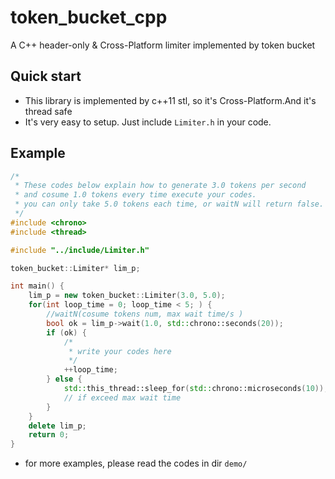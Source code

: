 # token_bucket_cpp
A C++ header-only & Cross-Platform limiter implemented by token bucket

## Quick start

- This library is implemented by c++11 stl, so it's Cross-Platform.And it's thread safe
- It's very easy to setup. Just include `Limiter.h` in your code.

## Example

```c++
/*
 * These codes below explain how to generate 3.0 tokens per second
 * and cosume 1.0 tokens every time execute your codes.
 * you can only take 5.0 tokens each time, or waitN will return false.
 */
#include <chrono>
#include <thread>

#include "../include/Limiter.h"

token_bucket::Limiter* lim_p;

int main() {
    lim_p = new token_bucket::Limiter(3.0, 5.0);
    for(int loop_time = 0; loop_time < 5; ) {
        //waitN(cosume tokens num, max wait time/s )
        bool ok = lim_p->wait(1.0, std::chrono::seconds(20));
        if (ok) {
            /*
             * write your codes here
             */
            ++loop_time;
        } else {
            std::this_thread::sleep_for(std::chrono::microseconds(10));
            // if exceed max wait time
        }
    }
    delete lim_p;
    return 0;
}
```

- for more examples, please read the codes in dir `demo/`
